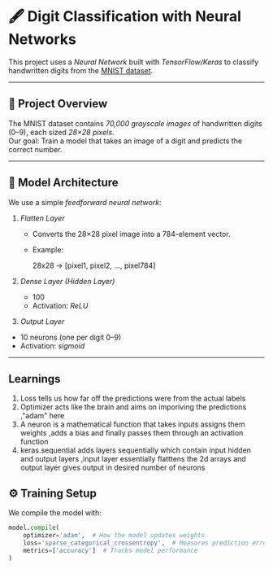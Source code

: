 # 🖋 Digit Classification with Neural Networks

This project uses a *Neural Network* built with *TensorFlow/Keras* to classify handwritten digits from the [MNIST dataset](http://yann.lecun.com/exdb/mnist/).

---

## 📌 Project Overview
The MNIST dataset contains *70,000 grayscale images* of handwritten digits (0–9), each sized *28×28 pixels*.  
Our goal: Train a model that takes an image of a digit and predicts the correct number.

---

## 🧠 Model Architecture
We use a simple *feedforward neural network*:

1. *Flatten Layer*  
   - Converts the 28×28 pixel image into a 784-element vector.
   - Example:  
     
     28x28 → [pixel1, pixel2, ..., pixel784]
     

2. *Dense Layer (Hidden Layer)*  
   - 100  
   - Activation: *ReLU*  
   
3.  *Output Layer*  
   - 10 neurons (one per digit 0–9)  
   - Activation: *sigmoid* 

---

## Learnings
1. Loss tells us how far off the predictions were from the actual labels
2. Optimizer acts like the brain and aims on imporiving the predictions ,"adam" here
3. A neuron is a mathematical function that takes inputs assigns them weights ,adds a bias and finally passes them through an activation function
4. keras.sequential adds layers sequentially which contain input hidden and output layers ,input layer essentially flatttens the 2d arrays and output layer gives output in desired number of neurons
   



## ⚙ Training Setup
We compile the model with:

```python
model.compile(
    optimizer='adam',  # How the model updates weights
    loss='sparse_categorical_crossentropy',  # Measures prediction error
    metrics=['accuracy']  # Tracks model performance
)



